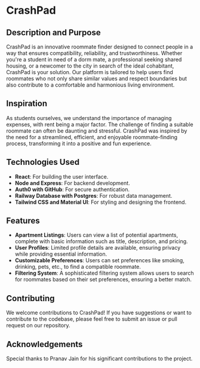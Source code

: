 # CrashPad

## Description and Purpose
CrashPad is an innovative roommate finder designed to connect people in a way that ensures compatibility, reliability, and trustworthiness. Whether you're a student in need of a dorm mate, a professional seeking shared housing, or a newcomer to the city in search of the ideal cohabitant, CrashPad is your solution. Our platform is tailored to help users find roommates who not only share similar values and respect boundaries but also contribute to a comfortable and harmonious living environment.

## Inspiration
As students ourselves, we understand the importance of managing expenses, with rent being a major factor. The challenge of finding a suitable roommate can often be daunting and stressful. CrashPad was inspired by the need for a streamlined, efficient, and enjoyable roommate-finding process, transforming it into a positive and fun experience.

## Technologies Used
- **React**: For building the user interface.
- **Node and Express**: For backend development.
- **Auth0 with GitHub**: For secure authentication.
- **Railway Database with Postgres**: For robust data management.
- **Tailwind CSS and Material UI**: For styling and designing the frontend.

## Features
- **Apartment Listings**: Users can view a list of potential apartments, complete with basic information such as title, description, and pricing.
- **User Profiles**: Limited profile details are available, ensuring privacy while providing essential information.
- **Customizable Preferences**: Users can set preferences like smoking, drinking, pets, etc., to find a compatible roommate.
- **Filtering System**: A sophisticated filtering system allows users to search for roommates based on their set preferences, ensuring a better match.

## Contributing
We welcome contributions to CrashPad! If you have suggestions or want to contribute to the codebase, please feel free to submit an issue or pull request on our repository.

## Acknowledgements
Special thanks to Pranav Jain for his significant contributions to the project.